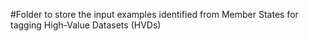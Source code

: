 #Folder to store the input examples identified from Member States for tagging High-Value Datasets (HVDs)
